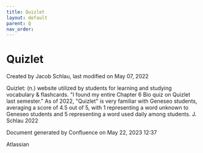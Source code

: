 ```yaml
---
title: Quizlet
layout: default
parent: Q
nav_order:
---
```


# Quizlet

Created by  Jacob Schlau, last modified on May 07, 2022

Quizlet: (n.) website utilized by students for learning and studying vocabulary &amp; flashcards. &quot;I found my entire Chapter 6 Bio quiz on Quizlet last semester.&quot; As of 2022, &quot;Quizlet&quot; is very familiar with Geneseo students, averaging a score of 4.5 out of 5, with 1 representing a word unknown to Geneseo students and 5 representing a word used daily among students. J. Schlau 2022

Document generated by Confluence on May 22, 2023 12:37

Atlassian
